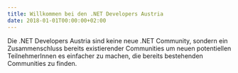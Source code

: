 ```yaml
---
title: Willkommen bei den .NET Developers Austria
date: 2018-01-01T00:00:00+02:00
---
```


Die .NET Developers Austria sind keine neue .NET Community, sondern ein Zusammenschluss bereits existierender Communities um neuen potentiellen TeilnehmerInnen es einfacher zu machen, die bereits bestehenden Communities zu finden.